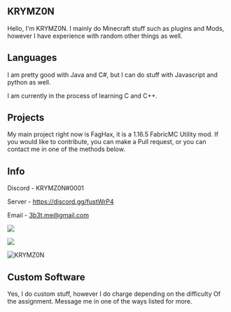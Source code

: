 ## KRYMZ0N
Hello, I'm KRYMZ0N. I mainly do Minecraft stuff such as plugins and Mods, however I have experience with random other things as well.
## Languages
I am pretty good with Java and C#, but I can do stuff with Javascript and python as well.

I am currently in the process of learning C and C++.

## Projects
My main project right now is FagHax, it is a 1.16.5 FabricMC Utility mod. If you would like to contribute, you can make a Pull request, or you can contact me in one of the methods below. 

## Info
Discord - KRYMZ0N#0001

Server - https://discord.gg/fustWrP4

Email - 3b3t.me@gmail.com

<p><img align="center" s<p align="center"><img align="center" src="https://github-readme-stats.vercel.app/api?username=KRYMZ0N&theme=jolly&show_icons=true)"></p>

<p><img align="center" s<p align="center"><img align="center" src="https://github-readme-stats.vercel.app/api/top-langs/?username=KRYMZ0N&layout=compact&text_color=5baddf&icon_color=FFF&theme=jolly""></p>
  
  <p> <img src="https://komarev.com/ghpvc/?username=KRYMZ0N" alt="KRYMZ0N" /> </p>

## Custom Software
Yes, I do custom stuff, however I do charge depending on the difficulty
Of the assignment. Message me in one of the ways listed for more.

